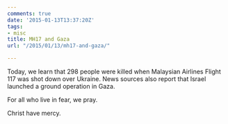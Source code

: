 ```yaml
---
comments: true
date: '2015-01-13T13:37:20Z'
tags:
- misc
title: MH17 and Gaza
url: "/2015/01/13/mh17-and-gaza/"

---
```

Today, we learn that 298 people were killed when Malaysian Airlines Flight 117 was shot down over Ukraine. News sources also report that Israel launched a ground operation in Gaza.

For all who live in fear, we pray.

Christ have mercy.
